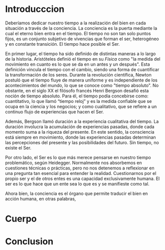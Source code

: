 # Introducccion

Deberíamos dedicar nuestro tiempo a la realización del bien en cada situación a través de la conciencia. La conciencia es la puerta mediante la cual el eterno bien entra en el tiempo. El tiempo no son tan solo puntos fijos, es un conjunto subjetivo de vivencias que forman el ser, heterogéneo y en constante transición. El tiempo hace posible el Ser.

En primer lugar, el tiempo ha sido definido de distintas maneras a lo largo de la historia. Aristóteles definió el tiempo en su _Física_ como "la medida del movimiento en cuanto es lo que se da en un antes y un después". Esta definición vincula el tiempo con el cambio, siendo una forma de cuantificar la transformación de los seres. Durante la revolución científica, Newton postuló que el tiempo fluye de manera uniforme y es independiente de los acontecimientos del mundo, lo que se conoce como "tiempo absoluto". No obstante, en el siglo XX el filósofo francés Henri Bergson desafió esta noción de tiempo absoluto. Para él, el tiempo podía concebirse como: cuantitativo, lo que llamó “tiempo reloj” y es la medida confiable que se ocupa en la ciencia y los negocios; y como cualitativo, que se refiere a un continuo flujo de experiencias que hacen el Ser. 

Además, Bergson llamó duración a la experiencia cualitativa del tiempo. La duración involucra la acumulación de experiencias pasadas, donde cada momento suma a la riqueza del presente. En este sentido, la consciencia está siempre en movimiento, donde las experiencias pasadas determinan las percepciones del presente y las posibilidades del futuro. Sin tiempo, no existe el Ser.

Por otro lado, el Ser es lo que más merece pensarse en nuestro tiempo problemático, según Heidegger. Normalmente nos absorbemos en cuestiones técnicas o prácticas, pero no nos detenemos a reflexionar en una pregunta tan esencial para entender la realidad. Cuestionarnos por el propio ser y el de otros entes es una capacidad exclusivamente humana. El ser es lo que hace que un ente sea lo que es y se manifieste como tal.

Ahora bien, la conciencia es el órgano que permite traducir el bien en acción humana, en otras palabras, 







# Cuerpo

# Conclusion